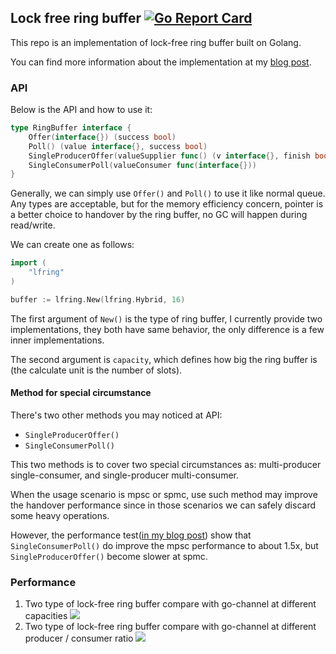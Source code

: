 ## Lock free ring buffer  [![Go Report Card](https://goreportcard.com/badge/github.com/LENSHOOD/go-lock-free-ring-buffer)](https://goreportcard.com/report/github.com/LENSHOOD/go-lock-free-ring-buffer)
This repo is an implementation of lock-free ring buffer built on Golang.

You can find more information about the implementation at my [blog post](https://lenshood.github.io/2021/04/19/lock-free-ring-buffer/#more).

### API
Below is the API and how to use it:
```go
type RingBuffer interface {
    Offer(interface{}) (success bool)
    Poll() (value interface{}, success bool)
    SingleProducerOffer(valueSupplier func() (v interface{}, finish bool))
    SingleConsumerPoll(valueConsumer func(interface{}))
}
```
Generally, we can simply use `Offer()` and `Poll()` to use it like normal queue. Any types are acceptable, but for the memory efficiency concern, pointer is a better choice to handover by the ring buffer, no GC will happen during read/write.

We can create one as follows:
```go
import (
    "lfring"
)

buffer := lfring.New(lfring.Hybrid, 16)
```

The first argument of `New()` is the type of ring buffer, I currently provide two implementations, they both have same behavior, the only difference is a few inner implementations.

The second argument is `capacity`, which defines how big the ring buffer is (the calculate unit is the number of slots).

#### Method for special circumstance
There's two other methods you may noticed at API:
- `SingleProducerOffer()`
- `SingleConsumerPoll()`

This two methods is to cover two special circumstances as: multi-producer single-consumer, and single-producer multi-consumer.

When the usage scenario is mpsc or spmc, use such method may improve the handover performance since in those scenarios we can safely discard some heavy operations.

However, the performance test([in my blog post](https://lenshood.github.io/2021/04/19/lock-free-ring-buffer/#more)) show that `SingleConsumerPoll()` do improve the mpsc performance to about 1.5x, but `SingleProducerOffer()` become slower at spmc.

### Performance
1. Two type of lock-free ring buffer compare with go-channel at different capacities
![](https://lenshood.github.io/2021/04/19/lock-free-ring-buffer/5.png)
2. Two type of lock-free ring buffer compare with go-channel at different producer / consumer ratio
![](https://lenshood.github.io/2021/04/19/lock-free-ring-buffer/6.png)
